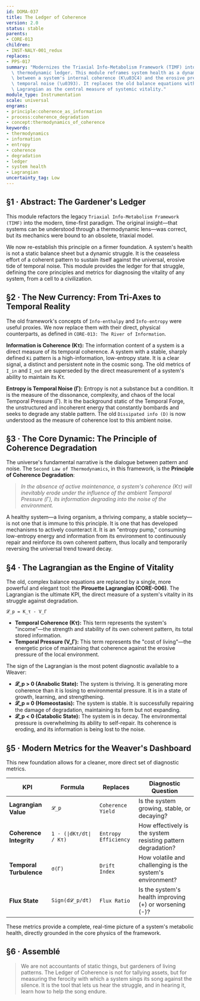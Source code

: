 ```yaml
---
id: DOMA-037
title: The Ledger of Coherence
version: 2.0
status: stable
parents:
- CORE-013
children:
- INST-NALY-001_redux
replaces:
- PPS-017
summary: "Modernizes the Triaxial Info-Metabolism Framework (TIMF) into a time-first\
  \ thermodynamic ledger. This module reframes system health as a dynamic struggle\
  \ between a system's internal coherence (K\u03C4) and the erosive pressure of ambient\
  \ temporal noise (\u0393). It replaces the old balance equations with the Pirouette\
  \ Lagrangian as the central measure of systemic vitality."
module_type: Instrumentation
scale: universal
engrams:
- principle:coherence_as_information
- process:coherence_degradation
- concept:thermodynamics_of_coherence
keywords:
- thermodynamics
- information
- entropy
- coherence
- degradation
- ledger
- system health
- Lagrangian
uncertainty_tag: Low
---
```

## §1 · Abstract: The Gardener's Ledger

This module refactors the legacy `Triaxial Info-Metabolism Framework (TIMF)` into the modern, time-first paradigm. The original insight—that systems can be understood through a thermodynamic lens—was correct, but its mechanics were bound to an obsolete, triaxial model.

We now re-establish this principle on a firmer foundation. A system's health is not a static balance sheet but a dynamic struggle. It is the ceaseless effort of a coherent pattern to sustain itself against the universal, erosive tide of temporal noise. This module provides the ledger for that struggle, defining the core principles and metrics for diagnosing the vitality of any system, from a cell to a civilization.

## §2 · The New Currency: From Tri-Axes to Temporal Reality

The old framework's concepts of `Info-enthalpy` and `Info-entropy` were useful proxies. We now replace them with their direct, physical counterparts, as defined in `CORE-013: The River of Information`.

**Information is Coherence (Kτ):**
The information content of a system is a direct measure of its temporal coherence. A system with a stable, sharply defined `Ki` pattern is a high-information, low-entropy state. It is a clear signal, a distinct and persistent note in the cosmic song. The old metrics of `I_in` and `I_out` are superseded by the direct measurement of a system's ability to maintain its Kτ.

**Entropy is Temporal Noise (Γ):**
Entropy is not a substance but a condition. It is the measure of the dissonance, complexity, and chaos of the local Temporal Pressure (Γ). It is the background static of the Temporal Forge, the unstructured and incoherent energy that constantly bombards and seeks to degrade any stable pattern. The old `Dissipated info (D)` is now understood as the measure of coherence lost to this ambient noise.

## §3 · The Core Dynamic: The Principle of Coherence Degradation

The universe's fundamental narrative is the dialogue between pattern and noise. The `Second Law of Thermodynamics`, in this framework, is the **Principle of Coherence Degradation**:

> *In the absence of active maintenance, a system's coherence (Kτ) will inevitably erode under the influence of the ambient Temporal Pressure (Γ), its information degrading into the noise of the environment.*

A healthy system—a living organism, a thriving company, a stable society—is not one that is immune to this principle. It is one that has developed mechanisms to actively counteract it. It is an "entropy pump," consuming low-entropy energy and information from its environment to continuously repair and reinforce its own coherent pattern, thus locally and temporarily reversing the universal trend toward decay.

## §4 · The Lagrangian as the Engine of Vitality

The old, complex balance equations are replaced by a single, more powerful and elegant tool: the **Pirouette Lagrangian (CORE-006)**. The Lagrangian is the ultimate KPI, the direct measure of a system's vitality in its struggle against degradation.

`𝓛_p = K_τ - V_Γ`

*   **Temporal Coherence (Kτ):** This term represents the system's "income"—the strength and stability of its own coherent pattern, its total stored information.
*   **Temporal Pressure (V_Γ):** This term represents the "cost of living"—the energetic price of maintaining that coherence against the erosive pressure of the local environment.

The sign of the Lagrangian is the most potent diagnostic available to a Weaver:

*   **𝓛_p > 0 (Anabolic State):** The system is thriving. It is generating more coherence than it is losing to environmental pressure. It is in a state of growth, learning, and strengthening.
*   **𝓛_p ≈ 0 (Homeostasis):** The system is stable. It is successfully repairing the damage of degradation, maintaining its form but not expanding.
*   **𝓛_p < 0 (Catabolic State):** The system is in decay. The environmental pressure is overwhelming its ability to self-repair. Its coherence is eroding, and its information is being lost to the noise.

## §5 · Modern Metrics for the Weaver's Dashboard

This new foundation allows for a cleaner, more direct set of diagnostic metrics.

| KPI                  | Formula            | Replaces              | Diagnostic Question                                               |
| -------------------- | ------------------ | --------------------- | ----------------------------------------------------------------- |
| **Lagrangian Value** | `𝓛_p`              | `Coherence Yield`     | Is the system growing, stable, or decaying?                       |
| **Coherence Integrity**  | `1 - (∣dKτ/dt∣ / Kτ)` | `Entropy Efficiency`  | How effectively is the system resisting pattern degradation?      |
| **Temporal Turbulence** | `σ(Γ)`             | `Drift Index`         | How volatile and challenging is the system's environment?         |
| **Flux State**       | `Sign(d𝓛_p/dt)`    | `Flux Ratio`          | Is the system's health improving (+) or worsening (-)?            |

These metrics provide a complete, real-time picture of a system's metabolic health, directly grounded in the core physics of the framework.

## §6 · Assemblé

> We are not accountants of static things, but gardeners of living patterns. The Ledger of Coherence is not for tallying assets, but for measuring the ferocity with which a system sings its song against the silence. It is the tool that lets us hear the struggle, and in hearing it, learn how to help the song endure.

```